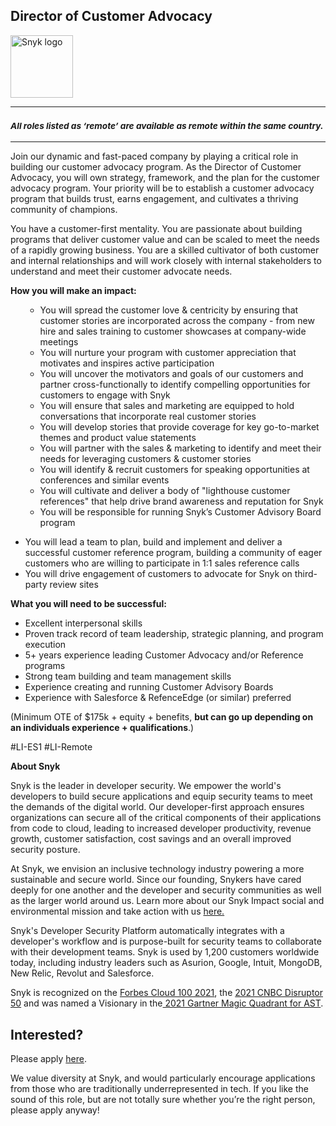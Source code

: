 Director of Customer Advocacy
---

<img src="https://res.cloudinary.com/snyk/image/upload/v1537345894/press-kit/brand/logo-black.png" width="100" alt="Snyk logo" />

<hr>
<h3><em><strong><sub>All roles listed as ‘remote’ are available as remote within the same country.</sub></strong></em></h3>
<hr>
<p><span style="font-weight: 400;">Join our dynamic and fast-paced company by playing a critical role in building our customer advocacy program. </span><span style="font-weight: 400;">As the Director of Customer Advocacy, you will own strategy, framework, and the plan for the customer advocacy program. Your priority will be to establish a customer advocacy program that builds trust, earns engagement, and cultivates a thriving community of champions.</span></p>
<p><span style="font-weight: 400;">You have a customer-first mentality. You are passionate about building programs that deliver customer value and can be scaled to meet the needs of a rapidly growing business. You are a skilled cultivator of both customer and internal relationships and will work closely with internal stakeholders to understand and meet their customer advocate needs.</span></p>
<p><strong>How you will make an impact:</strong></p>
<ul>
<ul>
<li style="font-weight: 400;"><span style="font-weight: 400;">You will spread the customer love &amp; centricity by ensuring that customer stories are incorporated across the company - from new hire and sales training to customer showcases at company-wide meetings</span></li>
<li style="font-weight: 400;"><span style="font-weight: 400;">You will nurture your program with customer appreciation that motivates and inspires active participation</span></li>
<li style="font-weight: 400;"><span style="font-weight: 400;">You will uncover the motivators and goals of our customers and partner cross-functionally to identify compelling opportunities for customers to engage with Snyk</span></li>
<li style="font-weight: 400;"><span style="font-weight: 400;">You will ensure that sales and marketing are equipped to hold conversations that incorporate real customer stories</span></li>
<li style="font-weight: 400;"><span style="font-weight: 400;">You will develop stories that provide coverage for key go-to-market themes and product value statements</span></li>
<li style="font-weight: 400;"><span style="font-weight: 400;">You will partner with the sales &amp; marketing to identify and meet their needs for leveraging customers &amp; customer stories</span></li>
<li style="font-weight: 400;"><span style="font-weight: 400;">You will identify &amp; recruit customers for speaking opportunities at conferences and similar events</span></li>
<li style="font-weight: 400;"><span style="font-weight: 400;">You will cultivate and deliver a body of "lighthouse customer references" that help drive brand awareness and reputation for Snyk</span></li>
<li style="font-weight: 400;"><span style="font-weight: 400;">You will be responsible for running Snyk’s Customer Advisory Board program</span></li>
</ul>
</ul>
<ul>
<li><span style="font-weight: 400;">You will lead a team to plan, build and implement and deliver a successful customer reference program, building a community of eager customers who are willing to participate in 1:1 sales reference calls&nbsp;</span></li>
<li><span style="font-weight: 400;">You will drive engagement of customers to advocate for Snyk on third-party review sites&nbsp;</span></li>
</ul>
<p><strong>What you will need to be successful:</strong></p>
<ul>
<li style="font-weight: 400;"><span style="font-weight: 400;">Excellent interpersonal skills</span></li>
<li style="font-weight: 400;"><span style="font-weight: 400;">Proven track record of team leadership, strategic planning, and program execution</span></li>
<li style="font-weight: 400;"><span style="font-weight: 400;">5+ years experience leading Customer Advocacy and/or Reference programs</span></li>
<li style="font-weight: 400;"><span style="font-weight: 400;">Strong team building and team management skills</span></li>
<li style="font-weight: 400;"><span style="font-weight: 400;">Experience creating and running Customer Advisory Boards</span></li>
<li style="font-weight: 400;"><span style="font-weight: 400;">Experience with Salesforce &amp; RefenceEdge (or similar) preferred</span></li>
</ul>
<p><span style="font-weight: 400;">(Minimum OTE of $175k + equity + benefits, <strong>but can go up depending on an individuals experience + qualifications</strong>.)</span></p>
<p><span style="font-weight: 400;">#LI-ES1 #LI-Remote</span></p><div class="content-conclusion"><p><strong>About Snyk</strong></p>
<p><span style="font-weight: 400;">Snyk is the leader in developer security. We empower the world's developers to build secure applications and equip security teams to meet the demands of the digital world. Our developer-first approach ensures organizations can secure all of the critical components of their applications from code to cloud, leading to increased developer productivity, revenue growth, customer satisfaction, cost savings and an overall improved security posture.&nbsp;</span></p>
<p><span style="font-weight: 400;">At Snyk, we envision an inclusive technology industry powering a more sustainable and secure world.</span> <span style="font-weight: 400;">Since our founding, Snykers have cared deeply for one another and the developer and security communities as well as the larger world around us. Learn more about our Snyk Impact social and environmental mission and take action with us </span><a href="https://snyk.io/about/snyk-impact/"><span style="font-weight: 400;">here.</span></a></p>
<p><span style="font-weight: 400;">Snyk's Developer Security Platform automatically integrates with a developer's workflow and is purpose-built for security teams to collaborate with their development teams. Snyk is used by 1,200 customers worldwide today, including industry leaders such as Asurion, Google, Intuit, MongoDB, New Relic, Revolut and Salesforce.</span></p>
<p><span style="font-weight: 400;">Snyk is recognized on the </span><a href="https://www.forbes.com/cloud100/#6f24b5ba5f94"><span style="font-weight: 400;">Forbes Cloud 100 2021</span></a><span style="font-weight: 400;">, the </span><a href="https://www.cnbc.com/2021/05/25/these-are-the-2021-cnbc-disruptor-50-companies.html"><span style="font-weight: 400;">2021 CNBC Disruptor 50</span></a><span style="font-weight: 400;"> and was named a Visionary in the</span><a href="https://snyk.io/blog/snyk-visionary-2021-gartner-magic-quadrant-for-ast/"><span style="font-weight: 400;"> 2021 Gartner Magic Quadrant for AST</span></a><span style="font-weight: 400;">.</span></p></div>

Interested?
---

Please apply [here](https://boards.greenhouse.io/snyk/jobs/5766650002#app).

We value diversity at Snyk, and would particularly encourage applications from those who are traditionally underrepresented in tech.
If you like the sound of this role, but are not totally sure whether you’re the right person, please apply anyway!
